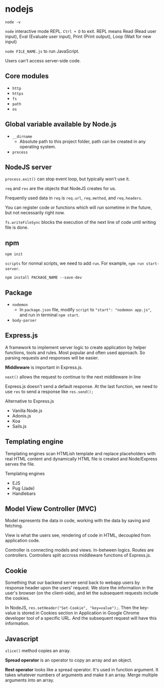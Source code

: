 # nodejs

`node -v`

`node` interactive mode REPL. `Ctrl + D` to exit. REPL means Read (Read user input), Eval (Evaluate user input), Print (Print output), Loop (Wait for new input)

`node FILE_NAME.js` to run JavaScript.

Users can't access server-side code.

## Core modules

- `http`
- `https`
- `fs`
- `path`
- `os`

## Global variable available by Node.js

- `__dirname`
  - Absolute path to this project folder, path can be created in any operating system.
- `process`

## NodeJS server

`process.exit()` can stop event loop, but typically won't use it.

`req` and `res` are the objects that NodeJS creates for us.

Frequently used data in `req` is `req.url`, `req.method`, and `req.headers`.

You can register code or functions which will run sometime in the future, but not necessarily right now.

`fs.writeFileSync` blocks the execution of the next line of code until writing file is done. 

## npm

`npm init`

`scripts` for normal scripts, we need to add `run`. For example, `npm run start-server`.

`npm install PACKAGE_NAME --save-dev`

## Package

- `nodemon`
  - In `package.json` file, modify `script` to `"start": "nodemon app.js"`, and run in terminal `npm start`.
- `body-parser`

## Express.js

A framework to implement server logic to create application by helper functions, tools and rules. Most popular and often used approach. So parsing requests and responses will be easier.

**Middleware** is important in Express.js.

`next()` allows the request to continue to the next middleware in line

Express.js doesn't send a default response. At the last function, we need to use `res` to send a response like `res.send();`

Alternative to Express.js

- Vanilla Node.js
- Adonis.js
- Koa
- Sails.js

## Templating engine

Templating engines scan HTMLish template and replace placeholders with real HTML content and dynamically HTML file is created and Node/Express serves the file.

Templating engines
- EJS
- Pug (Jade)
- Handlebars

## Model View Controller (MVC)

Model represents the data in code, working with the data by saving and fetching.

View is what the users see, rendering of code in HTML, decoupled from application code.

Controller is connecting models and views. In-between logics. Routes are controllers. Controllers split accross middleware functions of Express.js.

## Cookie

Something that our backend server send back to webapp users by response header upon the users' request. We store the information in the user's browser (on the client-side), and let the subsequent requests include the cookies.

In NodeJS, `res.setHeader("Set-Cookie", "key=value");`. Then the key-value is stored in Cookies section in Application in Google Chrome developer tool of a specific URL. And the subsequent request will have this information.

## Javascript

`slice()` method copies an array.

**Spread operator** is an operator to copy an array and an object.

**Rest operator** looks like a spread operator. It's used in function argument. It takes whatever numbers of arguments and make it an array. Merge multiple arguments into an array.
